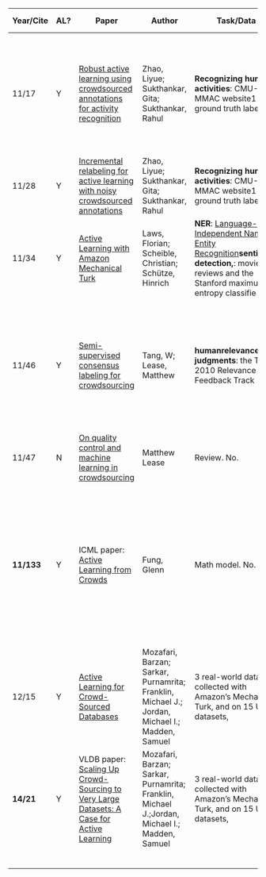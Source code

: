 | Year/Cite  | AL? | Paper                                                                                                                                                                                                                                                                                                                                      | Author                                                                                         | Task/Data                                                                                                                                                                                  | Results & Contributions.                                                                                                                                                                                                                                                                                                         |
|------------|-----|--------------------------------------------------------------------------------------------------------------------------------------------------------------------------------------------------------------------------------------------------------------------------------------------------------------------------------------------|------------------------------------------------------------------------------------------------|--------------------------------------------------------------------------------------------------------------------------------------------------------------------------------------------|----------------------------------------------------------------------------------------------------------------------------------------------------------------------------------------------------------------------------------------------------------------------------------------------------------------------------------|
| 11/17      | Y   | [Robust active learning using crowdsourced annotations for activity recognition](https://scholar.google.com/scholar_url?url=http://www.aaai.org/ocs/index.php/WS/AAAIW11/paper/viewFile/3874/4248/&hl=en&sa=T&oi=gsb-ggp&ct=res&cd=0&ei=QJZQV7WqNY_xjAH28LTYCQ&scisig=AAGBfm2T4dQzsiepRlNFXp_hC0hj0f_xAQ)                                  | Zhao, Liyue; Sukthankar, Gita; Sukthankar, Rahul                                               | **Recognizing human activities**: CMU-MMAC website1 as ground truth labels.                                                                                                                | - Prove noise in labeling lead bad performance.  - Propose a more noise-resistant selection method for AL, as well as re-labeling mechanism. - Also results show need about 60% data relabeled for above 90% accuracy.                                                                                                           |
| 11/28      | Y   | [Incremental relabeling for active learning with noisy crowdsourced annotations](https://scholar.google.com/scholar_url?url=http://ieeexplore.ieee.org/xpls/abs_all.jsp%3Farnumber%3D6113206&hl=en&sa=T&oi=gsb&ct=res&cd=0&ei=epdQV9fQO4nLjAHO84eoDQ&scisig=AAGBfm3ZKcx42VFVV2IdsV1sIiCe3GjqzA)                                            | Zhao, Liyue; Sukthankar, Gita; Sukthankar, Rahul                                               | **Recognizing human activities**: CMU-MMAC website1 as ground truth labels.                                                                                                                | Almost same stuff with their last paper from the same user.                                                                                                                                                                                                                                                                      |
| 11/34      | Y   | [Active Learning with Amazon Mechanical Turk](https://scholar.google.com/scholar_url?url=http://dl.acm.org/citation.cfm%3Fid%3D2145597&hl=en&sa=T&oi=gsb&ct=res&cd=0&ei=B5lQV7qrBoOPjAHX87eYCA&scisig=AAGBfm3QiVhE8QPbx0J3qQvjPBo7zClJpQ)                                                                                                  | Laws, Florian; Scheible, Christian; Schütze, Hinrich                                           | **NER**: [Language-Independent Named Entity Recognition](http://www.cnts.ua.ac.be/conll2003/ner/#FIJZ03)**sentiment detection,**: movie reviews and the Stanford maximum entropy classifie | - Experiments for how the percentage of noises in the lableing process effect the final performance.- Figure 3 is important, while 4 is good example to learn present results.                                                                                                                                                   |
| 11/46      | Y   | [Semi-supervised consensus labeling for crowdsourcing](https://scholar.google.com/scholar_url?url=https://www.ischool.utexas.edu/~ml/papers/tang-cir11.pdf&hl=en&sa=T&oi=gsb-ggp&ct=res&cd=0&ei=n5pQV7isDtWojAGFl7bwDQ&scisig=AAGBfm23dip6ermWstrVDF3jqJRsAxn_6A)                                                                          | Tang, W; Lease, Matthew                                                                        | **humanrelevance judgments**: the TREC 2010 Relevance Feedback Track                                                                                                                       | - Semi-supervised: annotation cost VS. consenses accurcy benefit.- increasing examples labled, see when it outperform the performance of using all lablels.- How to use un-labled data: using MT to get a consensus label as true label.- Using both synthetic data and MT data.                                                 |
| 11/47      | N   | [On quality control and machine learning in crowdsourcing](https://scholar.google.com/scholar_url?url=http://mpss.csce.uark.edu/smsdb/IPSN/On%2520Quality%2520Control%2520and%2520Machine%2520Learning%2520in%2520Crowdsourcing.pdf&hl=en&sa=T&oi=gsb-ggp&ct=res&cd=0&ei=RZtQV_WGHo-njAHf6prwAQ&scisig=AAGBfm1GRvH7fUjhalJgOSUvI84BjIVi1g) | Matthew Lease                                                                                  | Review. No.                                                                                                                                                                                | Like a summary and look forward.                                                                                                                                                                                                                                                                                                 |
| **11/133** | Y   | ICML paper: [Active Learning from Crowds](https://scholar.google.com/scholar_url?url=http://machinelearning.wustl.edu/mlpapers/paper_files/ICML2011Yan_596.pdf&hl=en&sa=T&oi=gsb-ggp&ct=res&cd=0&ei=5ptQV5X_FtWojAGFl7bwDQ&scisig=AAGBfm2C2g_S-9BJaSk4hgNSeCW6ls-c1A)                                                                      | Fung, Glenn                                                                                    | Math model. No.                                                                                                                                                                            | - Beautiful mathematic modles fro AL not only choose labels, but also choose annotators by learning the expertise for diffrent annotators.**Problems:**- Only for the scieneries where expertise is required.- Assume the annotators have VERY different expertise.- Not feasible for MT where the annotators changes on the go. |
| 12/15      | Y   | [Active Learning for Crowd-Sourced Databases](https://scholar.google.com/scholar_url?url=http://arxiv.org/abs/1209.3686&hl=en&sa=T&oi=gsb&ct=res&cd=0&ei=mJxQV7rVNpL_jAGX36zQCQ&scisig=AAGBfm3XBaOnyn28QzSTOw_ogWV4L-71yA)                                                                                                                 | Mozafari, Barzan; Sarkar, Purnamrita; Franklin, Michael J.; Jordan, Michael I.; Madden, Samuel | 3 real-world datasets collected with Amazon’s Mechanical Turk, and on 15 UCI datasets,                                                                                                     | their methods on average ask 1–2 orders of magnitude fewer questions than the baseline, and 4.5–44×fewer than existing active learning algorithms                                                                                                                                                                                |
| **14/21**  | Y   | VLDB paper: [Scaling Up Crowd-Sourcing to Very Large Datasets: A Case for Active Learning](https://scholar.google.com/scholar_url?url=http://dl.acm.org/citation.cfm%3Fid%3D2735474&hl=en&sa=T&oi=gsb&ct=res&cd=0&ei=zJxQV62CBcX12Aa75LOgAg&scisig=AAGBfm0DYY53spVZXJLORiqMaKPNVnduzw)                                                     | Mozafari, Barzan; Sarkar, Purnamrita; Franklin, Michael J.;Jordan, Michael I.; Madden, Samuel  | 3 real-world datasets collected with Amazon’s Mechanical Turk, and on 15 UCI datasets,                                                                                                     | **State of the art.** - about 100,000 HITs per - Ex.about $500 per Ex.                                                                                                                                                                                                                                                           |
|            |     |                                                                                                                                                                                                                                                                                                                                            |                                                                                                |                                                                                                                                                                                            |                                                                                                                                                                                                                                                                                                                                  |
|            |     |                                                                                                                                                                                                                                                                                                                                            |                                                                                                |                                                                                                                                                                                            |                                                                                                                                                                                                                                                                                                                                  |
|            |     |                                                                                                                                                                                                                                                                                                                                            |                                                                                                |                                                                                                                                                                                            |                                                                                                                                                                                                                                                                                                                                  |
|            |     |                                                                                                                                                                                                                                                                                                                                            |                                                                                                |                                                                                                                                                                                            |                                                                                                                                                                                                                                                                                                                                  |
|            |     |                                                                                                                                                                                                                                                                                                                                            |                                                                                                |                                                                                                                                                                                            |                                                                                                                                                                                                                                                                                                                                  |
|            |     |                                                                                                                                                                                                                                                                                                                                            |                                                                                                |                                                                                                                                                                                            |                                                                                                                                                                                                                                                                                                                                  |
